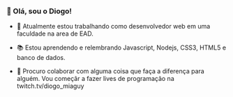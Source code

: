 ### 👋 Olá, sou o Diogo!


- 🔭 Atualmente estou trabalhando como desenvolvedor web em uma faculdade na area de EAD.

- 📚 Estou aprendendo e relembrando Javascript, Nodejs, CSS3, HTML5 e banco de dados.

- 👯 Procuro colaborar com alguma coisa que faça a diferença para alguém. Vou começãr a fazer lives de programação na twitch.tv/diogo_miaguy
<!--
**diogomiaguy/diogomiaguy** is a ✨ _special_ ✨ repository because its `README.md` (this file) appears on your GitHub profile.

Here are some ideas to get you started:

- 🔭 I’m currently working on ...
- 🌱 I’m currently learning ...
- 👯 I’m looking to collaborate on ...
- 🤔 I’m looking for help with ...
- 💬 Ask me about ...
- 📫 How to reach me: ...
- 😄 Pronouns: ...
- ⚡ Fun fact: ...
-->
